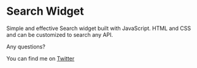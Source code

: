 <h1>Search Widget</h1>

Simple and effective Search widget built with JavaScript. HTML and CSS and can be customized to search any API.

Any questions? 

You can find me on <a href="https://www.twitter.com/rartarian">Twitter</a>

